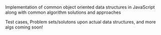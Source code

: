 Implementation of common object oriented data structures in JavaScript along with common algorithm solutions and approaches 


Test cases, Problem sets/solutons upon actual data structures, and more algs coming soon!